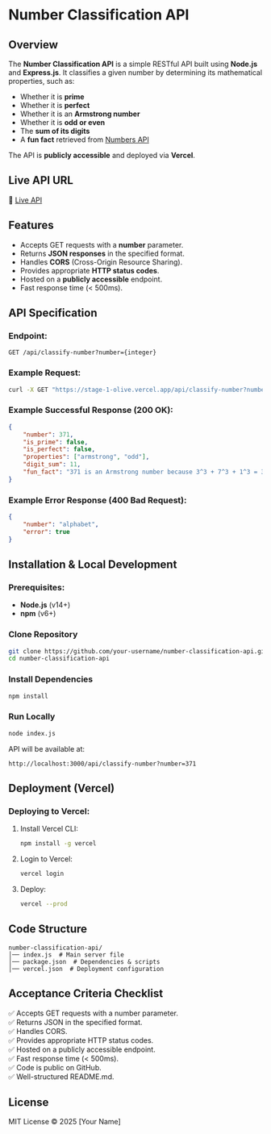 # Number Classification API

## Overview
The **Number Classification API** is a simple RESTful API built using **Node.js** and **Express.js**. It classifies a given number by determining its mathematical properties, such as:
- Whether it is **prime**
- Whether it is **perfect**
- Whether it is an **Armstrong number**
- Whether it is **odd or even**
- The **sum of its digits**
- A **fun fact** retrieved from [Numbers API](http://numbersapi.com/)

The API is **publicly accessible** and deployed via **Vercel**.

## Live API URL
🚀 [Live API](https://stage-1-olive.vercel.app/api/classify-number?number=371)

## Features
- Accepts GET requests with a **number** parameter.
- Returns **JSON responses** in the specified format.
- Handles **CORS** (Cross-Origin Resource Sharing).
- Provides appropriate **HTTP status codes**.
- Hosted on a **publicly accessible** endpoint.
- Fast response time (< 500ms).

## API Specification
### Endpoint:
```http
GET /api/classify-number?number={integer}
```

### Example Request:
```sh
curl -X GET "https://stage-1-olive.vercel.app/api/classify-number?number=371" -H "Content-Type: application/json"
```

### Example Successful Response (200 OK):
```json
{
    "number": 371,
    "is_prime": false,
    "is_perfect": false,
    "properties": ["armstrong", "odd"],
    "digit_sum": 11,
    "fun_fact": "371 is an Armstrong number because 3^3 + 7^3 + 1^3 = 371"
}
```

### Example Error Response (400 Bad Request):
```json
{
    "number": "alphabet",
    "error": true
}
```

## Installation & Local Development
### Prerequisites:
- **Node.js** (v14+)
- **npm** (v6+)

### Clone Repository
```sh
git clone https://github.com/your-username/number-classification-api.git
cd number-classification-api
```

### Install Dependencies
```sh
npm install
```

### Run Locally
```sh
node index.js
```
API will be available at:
```http
http://localhost:3000/api/classify-number?number=371
```

## Deployment (Vercel)
### Deploying to Vercel:
1. Install Vercel CLI:
   ```sh
   npm install -g vercel
   ```
2. Login to Vercel:
   ```sh
   vercel login
   ```
3. Deploy:
   ```sh
   vercel --prod
   ```

## Code Structure
```
number-classification-api/
│── index.js  # Main server file
│── package.json  # Dependencies & scripts
│── vercel.json  # Deployment configuration
```

## Acceptance Criteria Checklist
✅ Accepts GET requests with a number parameter.  
✅ Returns JSON in the specified format.  
✅ Handles CORS.  
✅ Provides appropriate HTTP status codes.  
✅ Hosted on a publicly accessible endpoint.  
✅ Fast response time (< 500ms).  
✅ Code is public on GitHub.  
✅ Well-structured README.md.  

## License
MIT License © 2025 [Your Name]

